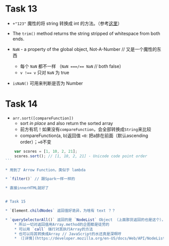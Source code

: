 # Task 13

* `+"123"` 魔性的将 string 转换成 int 的方法。（参考[这里](http://stackoverflow.com/questions/175739/is-there-a-built-in-way-in-javascript-to-check-if-a-string-is-a-valid-number)）

* The `trim()` method returns the string stripped of whitespace from both ends.

* `NaN` -  a property of the global object, Not-A-Number // 又是一个魔性的东西
	* 每个 `NaN` 都不一样 （`NaN ===/== NaN` // both false）
	* `v !== v` 只对 `NaN` 为 true

* `isNaN()` 可用来判断是否为 Number


# Task 14

* `arr.sort([compareFunction])`
	* sort *in place* and also return the sorted array
	* 前方有坑！如果没有`compareFunction`，会全部转换成`String`来比较
	* compareFunction(a, b)返回值 `<0`: 把a排在前面（默认ascending order）；`=0`不变

````javascript
	var scores = [1, 10, 2, 21];
	scores.sort(); // [1, 10, 2, 21] - Unicode code point order
```

* 用到了 Arrow Function，类似于 lambda

* `filter()` // 跟Spark一样一样的

* 直接innerHTML就好了


# Task 15

* `Element.childNodes` 返回值好诡异，为啥有 text ？？

* `querySelectorAll()` 返回的是 `NodeList` Object （上面那货返回的也是这个），并不是 `Array`.
	* 所以一切对返回值用Array.method的企图都是徒劳的
	* 可以用 `call` 强行对其执行Array的方法
	* 也可以将其转换成Array // JavaScript的水还真是深啊哼
	* （[详情](https://developer.mozilla.org/en-US/docs/Web/API/NodeList)） // 瞪我干嘛我就有三种变的方法（orz...
